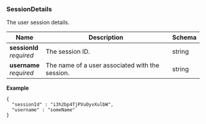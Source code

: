 
<a name="sessiondetails"></a>
### SessionDetails
The user session details.


|Name|Description|Schema|
|---|---|---|
|**sessionId**  <br>*required*|The session ID.|string|
|**username**  <br>*required*|The name of a user associated with the session.|string|

**Example**
```
{
  "sessionId" : "i3h2bp4TjPVuOyvXulbW",
  "username" : "someName"
}
```



